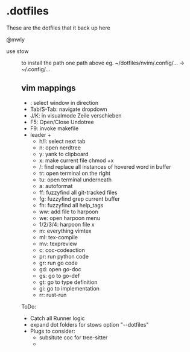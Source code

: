 # .dotfiles

These are the dotfiles that it back up here

@mwly 

use stow <Dir> to install the path one path above
eg.   ~/dotfiles/nvim/.config/...  ->  ~/.config/...



## vim mappings
* <C-vimkeys>: select window in direction
* Tab/S-Tab: navigate dropdown
* J/K: in visualmode Zeile verschieben
* F5: Open/Close Undotree 
* F9: invoke makefile
* leader +
    * h/l: select next tab
    * n: open nerdtree
    * y: yank to clipboard
    * x: make current file chmod +x
    * /: find replace all instances of hovered word in buffer
    * tr: open terminal on the right
    * tu: open terminal underneath
    * a: autoformat
    * ff: fuzzyfind all git-tracked files
    * fg: fuzzyfind grep current buffer
    * fh: fuzzyfind all help_tags
    * ww: add file to harpoon
    * we: open harpoon menu
    * 1/2/3/4: harpoon file x
    * m: everything vimtex
    * ml: tex-compile
    * mv: texpreview
    * c: coc-codeaction
    * pr: run python code
    * gr: run go code
    * gd: open go-doc
    * gs: go to go-def
    * gt: go to type definition
    * gi: go to implementation
    * rr: rust-run




ToDo: 
* Catch all Runner logic
* expand dot folders for stows option "--dotfiles"
* Plugs to consider:
    * subsitute coc for tree-sitter
    * 
